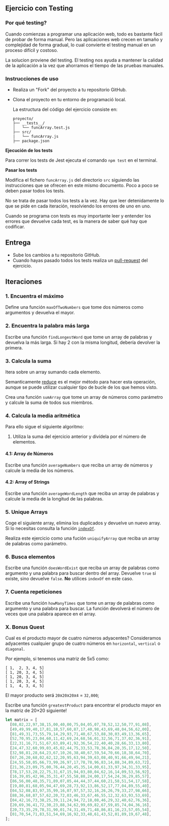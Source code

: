 ## Ejercicio con Testing

### Por qué testing?

Cuando comienzas a programar una aplicación web, todo es bastante fácil de probar de forma manual. Pero las aplicaciones web crecen en tamaño y complejidad de forma gradual, lo cual convierte el testing manual en un proceso difícil y costoso.

La solucion proviene del testing. El testing nos ayuda a mantener la calidad de la aplicación a la vez que ahorramos el tiempo de las pruebas manuales.

### Instrucciones de uso

- Realiza un "Fork" del proyecto a tu repositorio GitHub.
- Clona el proyecto en tu entorno de programació local.

  La estructura del código del ejercicio consiste en:

  ```
  proyecto/
  ├── __tests__/
  │   └── funcArray.test.js
  ├── src/
  |   └── funcArray.js
  ├── package.json

  ```

**Ejecución de los tests**

Para correr los tests de Jest ejecuta el comando  `npm test` en el terminal.

**Pasar los tests**

Modifica el fichero `funcArray.js` del directorio `src` siguiendo las instrucciones que se ofrecen en este mismo documento. Poco a poco se deben pasar todos los tests.

No se trata de pasar todos los tests a la vez. Hay que leer detenidamente lo que se pide en cada iteración, resolviendo los errores de uno en uno.

Cuando se programa con tests es muy importante leer y entender los errores que devuelve cada test, es la manera de saber qué hay que codificar.

## Entrega

- Sube los cambios a tu repositorio GitHub.
- Cuando hayas pasado todos los tests realiza un [pull-request](https://docs.github.com/es/pull-requests/collaborating-with-pull-requests/proposing-changes-to-your-work-with-pull-requests/creating-a-pull-request-from-a-fork) del ejercicio.


## Iteraciones

### 1. Encuentra el máximo

Define una función `maxOfTwoNumbers` que tome dos números como argumentos y devuelva el mayor.

### 2. Encuentra la palabra más larga

Escribe una función `findLongestWord` que tome un array de palabras y devuelva la más larga. Si hay 2 con la misma longitud, debería devolver la primera.

### 3. Calcula la suma

Itera sobre un array sumando cada elemento.

Semanticamente [reduce](https://developer.mozilla.org/en-US/docs/Web/JavaScript/Reference/Global_Objects/Array/Reduce) es el mejor método para hacer esta operación, aunque se puede utilizar cualquier tipo de bucle de los que hemos visto.

Crea una función `sumArray` que tome un array de números como parámetro y calcule la suma de todos sus miembros.

### 4. Calcula la media aritmética

Para ello sigue el siguiente algoritmo:

1. Utiliza la suma del ejercicio anterior y divídela por el número de elementos.

#### 4.1: Array de Números

Escribe una función `averageNumbers` que reciba un array de números y calcule la media de los números.

#### 4.2: Array of Strings

Escribe una función `averageWordLength` que reciba un array de palabras y calcule la media de la longitud de las palabras.


### 5. Unique Arrays

Coge el siguiente array, elimina los duplicados y devuelve un nuevo array. Si lo necesitas consulta la función [`indexOf`](https://developer.mozilla.org/en-US/docs/Web/JavaScript/Reference/Global_Objects/Array/indexOf).

Realiza este ejercicio como una fución `uniquifyArray` que reciba un array de palabras como parámetro.

### 6. Busca elementos

Escribe una función `doesWordExist` que reciba un array de palabras como argumento y una palabra para buscar dentro del array. Devuelve `true` si existe, sino devuelve `false`. **No** utilices `indexOf` en este caso.

### 7. Cuenta repeticiones

Escribe una función `howManyTimes` que tome un array de palabras como argumento y una palabra para buscar. La función devolverá el número de veces que una palabra aparece en el array.

### X. Bonus Quest

Cual es el producto mayor de cuatro números adyacentes? Consideramos adyacentes cualquier grupo de cuatro números en `horizontal`, `vertical` o `diagonal`.

Por ejemplo, si tenemos una matriz de 5x5 como:

```
[ 1,  2, 3, 4, 5]
[ 1, 20, 3, 4, 5]
[ 1, 20, 3, 4, 5]
[ 1, 20, 3, 4, 5]
[ 1,  4, 3, 4, 5]
```

El mayor producto será `20`x`20`x`20`x`4` = `32,000`;

Escribe una función `greatestProduct` para encontrar el producto mayor en la matriz de 20×20 siguiente!

```javascript
let matrix = [
  [08,02,22,97,38,15,00,40,00,75,04,05,07,78,52,12,50,77,91,08],
  [49,49,99,40,17,81,18,57,60,87,17,40,98,43,69,48,04,56,62,00],
  [81,49,31,73,55,79,14,29,93,71,40,67,53,88,30,03,49,13,36,65],
  [52,70,95,23,04,60,11,42,69,24,68,56,01,32,56,71,37,02,36,91],
  [22,31,16,71,51,67,63,89,41,92,36,54,22,40,40,28,66,33,13,80],
  [24,47,32,60,99,03,45,02,44,75,33,53,78,36,84,20,35,17,12,50],
  [32,98,81,28,64,23,67,10,26,38,40,67,59,54,70,66,18,38,64,70],
  [67,26,20,68,02,62,12,20,95,63,94,39,63,08,40,91,66,49,94,21],
  [24,55,58,05,66,73,99,26,97,17,78,78,96,83,14,88,34,89,63,72],
  [21,36,23,09,75,00,76,44,20,45,35,14,00,61,33,97,34,31,33,95],
  [78,17,53,28,22,75,31,67,15,94,03,80,04,62,16,14,09,53,56,92],
  [16,39,05,42,96,35,31,47,55,58,88,24,00,17,54,24,36,29,85,57],
  [86,56,00,48,35,71,89,07,05,44,44,37,44,60,21,58,51,54,17,58],
  [19,80,81,68,05,94,47,69,28,73,92,13,86,52,17,77,04,89,55,40],
  [04,52,08,83,97,35,99,16,07,97,57,32,16,26,26,79,33,27,98,66],
  [88,36,68,87,57,62,20,72,03,46,33,67,46,55,12,32,63,93,53,69],
  [04,42,16,73,38,25,39,11,24,94,72,18,08,46,29,32,40,62,76,36],
  [20,69,36,41,72,30,23,88,34,62,99,69,82,67,59,85,74,04,36,16],
  [20,73,35,29,78,31,90,01,74,31,49,71,48,86,81,16,23,57,05,54],
  [01,70,54,71,83,51,54,69,16,92,33,48,61,43,52,01,89,19,67,48],
];
```
